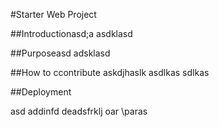 #Starter Web Project

##Introductionasd;a
asdklasd

##Purposeasd
adsklasd

##How to ccontribute
askdjhaslk 
asdlkas
sdlkas


##Deployment

asd
addinfd deadsfrklj 
oar
\paras
